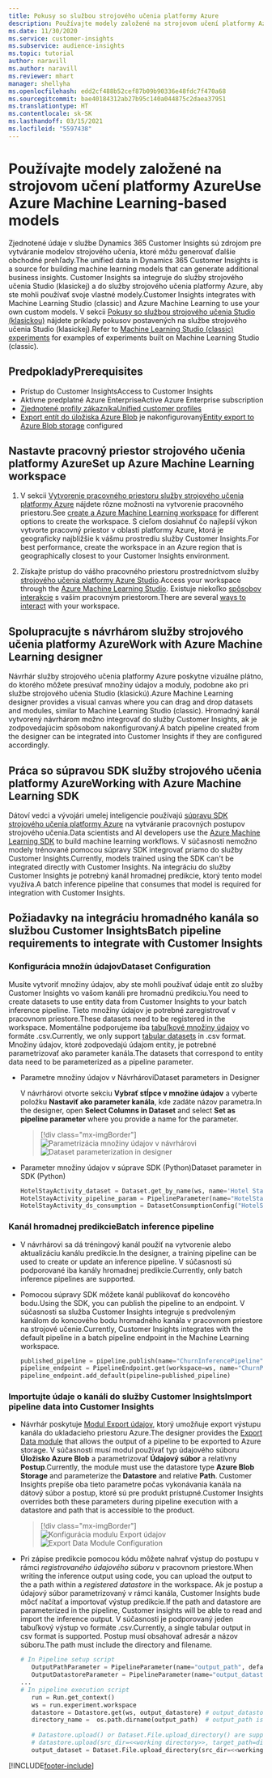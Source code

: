 ```yaml
---
title: Pokusy so službou strojového učenia platformy Azure
description: Používajte modely založené na strojovom učení platformy Azure v službe Dynamics 365 Customer Insights.
ms.date: 11/30/2020
ms.service: customer-insights
ms.subservice: audience-insights
ms.topic: tutorial
author: naravill
ms.author: naravill
ms.reviewer: mhart
manager: shellyha
ms.openlocfilehash: edd2cf488b52cef87b09b90336e48fdc7f470a68
ms.sourcegitcommit: bae40184312ab27b95c140a044875c2daea37951
ms.translationtype: HT
ms.contentlocale: sk-SK
ms.lasthandoff: 03/15/2021
ms.locfileid: "5597438"
---
```

# <a name="use-azure-machine-learning-based-models"></a><span data-ttu-id="a0c03-103">Používajte modely založené na strojovom učení platformy Azure</span><span class="sxs-lookup"><span data-stu-id="a0c03-103">Use Azure Machine Learning-based models</span></span>

<span data-ttu-id="a0c03-104">Zjednotené údaje v službe Dynamics 365 Customer Insights sú zdrojom pre vytváranie modelov strojového učenia, ktoré môžu generovať ďalšie obchodné prehľady.</span><span class="sxs-lookup"><span data-stu-id="a0c03-104">The unified data in Dynamics 365 Customer Insights is a source for building machine learning models that can generate additional business insights.</span></span> <span data-ttu-id="a0c03-105">Customer Insights sa integruje do služby strojového učenia Studio (klasickej) a do služby strojového učenia platformy Azure, aby ste mohli používať svoje vlastné modely.</span><span class="sxs-lookup"><span data-stu-id="a0c03-105">Customer Insights integrates with Machine Learning Studio (classic) and Azure Machine Learning to use your own custom models.</span></span> <span data-ttu-id="a0c03-106">V sekcii [Pokusy so službou strojového učenia Studio (klasickou)](machine-learning-studio-experiments.md) nájdete príklady pokusov postavených na službe strojového učenia Studio (klasickej).</span><span class="sxs-lookup"><span data-stu-id="a0c03-106">Refer to [Machine Learning Studio (classic) experiments](machine-learning-studio-experiments.md) for examples of experiments built on Machine Learning Studio (classic).</span></span> 

## <a name="prerequisites"></a><span data-ttu-id="a0c03-107">Predpoklady</span><span class="sxs-lookup"><span data-stu-id="a0c03-107">Prerequisites</span></span>

- <span data-ttu-id="a0c03-108">Prístup do Customer Insights</span><span class="sxs-lookup"><span data-stu-id="a0c03-108">Access to Customer Insights</span></span>
- <span data-ttu-id="a0c03-109">Aktívne predplatné Azure Enterprise</span><span class="sxs-lookup"><span data-stu-id="a0c03-109">Active Azure Enterprise subscription</span></span>
- [<span data-ttu-id="a0c03-110">Zjednotené profily zákazníka</span><span class="sxs-lookup"><span data-stu-id="a0c03-110">Unified customer profiles</span></span>](data-unification.md)
- <span data-ttu-id="a0c03-111">[Export entít do úložiska Azure Blob](export-azure-blob-storage.md) je nakonfigurovaný</span><span class="sxs-lookup"><span data-stu-id="a0c03-111">[Entity export to Azure Blob storage](export-azure-blob-storage.md) configured</span></span>

## <a name="set-up-azure-machine-learning-workspace"></a><span data-ttu-id="a0c03-112">Nastavte pracovný priestor strojového učenia platformy Azure</span><span class="sxs-lookup"><span data-stu-id="a0c03-112">Set up Azure Machine Learning workspace</span></span>

1. <span data-ttu-id="a0c03-113">V sekcii [Vytvorenie pracovného priestoru služby strojového učenia platformy Azure](/azure/machine-learning/concept-workspace#-create-a-workspace) nájdete rôzne možnosti na vytvorenie pracovného priestoru.</span><span class="sxs-lookup"><span data-stu-id="a0c03-113">See [create a Azure Machine Learning workspace](/azure/machine-learning/concept-workspace#-create-a-workspace) for different options to create the workspace.</span></span> <span data-ttu-id="a0c03-114">S cieľom dosiahnuť čo najlepší výkon vytvorte pracovný priestor v oblasti platformy Azure, ktorá je geograficky najbližšie k vášmu prostrediu služby Customer Insights.</span><span class="sxs-lookup"><span data-stu-id="a0c03-114">For best performance, create the workspace in an Azure region that is geographically closest to your Customer Insights environment.</span></span>

1. <span data-ttu-id="a0c03-115">Získajte prístup do vášho pracovného priestoru prostredníctvom služby [strojového učenia platformy Azure Studio](https://ml.azure.com/).</span><span class="sxs-lookup"><span data-stu-id="a0c03-115">Access your workspace through the [Azure Machine Learning Studio](https://ml.azure.com/).</span></span> <span data-ttu-id="a0c03-116">Existuje niekoľko [spôsobov interakcie](/azure/machine-learning/concept-workspace#tools-for-workspace-interaction) s vaším pracovným priestorom.</span><span class="sxs-lookup"><span data-stu-id="a0c03-116">There are several [ways to interact](/azure/machine-learning/concept-workspace#tools-for-workspace-interaction) with your workspace.</span></span>

## <a name="work-with-azure-machine-learning-designer"></a><span data-ttu-id="a0c03-117">Spolupracujte s návrhárom služby strojového učenia platformy Azure</span><span class="sxs-lookup"><span data-stu-id="a0c03-117">Work with Azure Machine Learning designer</span></span>

<span data-ttu-id="a0c03-118">Návrhár služby strojového učenia platformy Azure poskytne vizuálne plátno, do ktorého môžete presúvať množiny údajov a moduly, podobne ako pri službe strojového učenia Studio (klasickú).</span><span class="sxs-lookup"><span data-stu-id="a0c03-118">Azure Machine Learning designer provides a visual canvas where you can drag and drop datasets and modules, similar to Machine Learning Studio (classic).</span></span> <span data-ttu-id="a0c03-119">Hromadný kanál vytvorený návrhárom možno integrovať do služby Customer Insights, ak je zodpovedajúcim spôsobom nakonfigurovaný.</span><span class="sxs-lookup"><span data-stu-id="a0c03-119">A batch pipeline created from the designer can be integrated into Customer Insights if they are configured accordingly.</span></span> 
   
## <a name="working-with-azure-machine-learning-sdk"></a><span data-ttu-id="a0c03-120">Práca so súpravou SDK služby strojového učenia platformy Azure</span><span class="sxs-lookup"><span data-stu-id="a0c03-120">Working with Azure Machine Learning SDK</span></span>

<span data-ttu-id="a0c03-121">Dátoví vedci a vývojári umelej inteligencie používajú [súpravu SDK strojového učenia platformy Azure](/python/api/overview/azure/ml/?preserve-view=true&view=azure-ml-py) na vytváranie pracovných postupov strojového učenia.</span><span class="sxs-lookup"><span data-stu-id="a0c03-121">Data scientists and AI developers use the [Azure Machine Learning SDK](/python/api/overview/azure/ml/?preserve-view=true&view=azure-ml-py) to build machine learning workflows.</span></span> <span data-ttu-id="a0c03-122">V súčasnosti nemožno modely trénované pomocou súpravy SDK integrovať priamo do služby Customer Insights.</span><span class="sxs-lookup"><span data-stu-id="a0c03-122">Currently, models trained using the SDK can't be integrated directly with Customer Insights.</span></span> <span data-ttu-id="a0c03-123">Na integráciu do služby Customer Insights je potrebný kanál hromadnej predikcie, ktorý tento model využíva.</span><span class="sxs-lookup"><span data-stu-id="a0c03-123">A batch inference pipeline that consumes that model is required for integration with Customer Insights.</span></span>

## <a name="batch-pipeline-requirements-to-integrate-with-customer-insights"></a><span data-ttu-id="a0c03-124">Požiadavky na integráciu hromadného kanála so službou Customer Insights</span><span class="sxs-lookup"><span data-stu-id="a0c03-124">Batch pipeline requirements to integrate with Customer Insights</span></span>

### <a name="dataset-configuration"></a><span data-ttu-id="a0c03-125">Konfigurácia množín údajov</span><span class="sxs-lookup"><span data-stu-id="a0c03-125">Dataset Configuration</span></span>

<span data-ttu-id="a0c03-126">Musíte vytvoriť množiny údajov, aby ste mohli používať údaje entít zo služby Customer Insights vo vašom kanáli pre hromadnú predikciu.</span><span class="sxs-lookup"><span data-stu-id="a0c03-126">You need to create datasets to use entity data from Customer Insights to your batch inference pipeline.</span></span> <span data-ttu-id="a0c03-127">Tieto množiny údajov je potrebné zaregistrovať v pracovnom priestore.</span><span class="sxs-lookup"><span data-stu-id="a0c03-127">These datasets need to be registered in the workspace.</span></span> <span data-ttu-id="a0c03-128">Momentálne podporujeme iba [tabuľkové množiny údajov](/azure/machine-learning/how-to-create-register-datasets#tabulardataset) vo formáte .csv.</span><span class="sxs-lookup"><span data-stu-id="a0c03-128">Currently, we only support [tabular datasets](/azure/machine-learning/how-to-create-register-datasets#tabulardataset) in .csv format.</span></span> <span data-ttu-id="a0c03-129">Množiny údajov, ktoré zodpovedajú údajom entity, je potrebné parametrizovať ako parameter kanála.</span><span class="sxs-lookup"><span data-stu-id="a0c03-129">The datasets that correspond to entity data need to be parameterized as a pipeline parameter.</span></span>
   
* <span data-ttu-id="a0c03-130">Parametre množiny údajov v Návrhárovi</span><span class="sxs-lookup"><span data-stu-id="a0c03-130">Dataset parameters in Designer</span></span>
   
     <span data-ttu-id="a0c03-131">V návrhárovi otvorte sekciu **Vybrať stĺpce v množine údajov** a vyberte položku **Nastaviť ako parameter kanála**, kde zadáte názov parametra.</span><span class="sxs-lookup"><span data-stu-id="a0c03-131">In the designer, open **Select Columns in Dataset** and select **Set as pipeline parameter** where you provide a name for the parameter.</span></span>

     > [!div class="mx-imgBorder"]
     > <span data-ttu-id="a0c03-132">![Parametrizácia množiny údajov v návrhárovi](media/intelligence-designer-dataset-parameters.png "Parametrizácia množiny údajov v návrhárovi")</span><span class="sxs-lookup"><span data-stu-id="a0c03-132">![Dataset parameterization in designer](media/intelligence-designer-dataset-parameters.png "Dataset parameterization in designer")</span></span>
   
* <span data-ttu-id="a0c03-133">Parameter množiny údajov v súprave SDK (Python)</span><span class="sxs-lookup"><span data-stu-id="a0c03-133">Dataset parameter in SDK (Python)</span></span>
   
   ```python
   HotelStayActivity_dataset = Dataset.get_by_name(ws, name='Hotel Stay Activity Data')
   HotelStayActivity_pipeline_param = PipelineParameter(name="HotelStayActivity_pipeline_param", default_value=HotelStayActivity_dataset)
   HotelStayActivity_ds_consumption = DatasetConsumptionConfig("HotelStayActivity_dataset", HotelStayActivity_pipeline_param)
   ```

### <a name="batch-inference-pipeline"></a><span data-ttu-id="a0c03-134">Kanál hromadnej predikcie</span><span class="sxs-lookup"><span data-stu-id="a0c03-134">Batch inference pipeline</span></span>
  
* <span data-ttu-id="a0c03-135">V návrhárovi sa dá tréningový kanál použiť na vytvorenie alebo aktualizáciu kanálu predikcie.</span><span class="sxs-lookup"><span data-stu-id="a0c03-135">In the designer, a training pipeline can be used to create or update an inference pipeline.</span></span> <span data-ttu-id="a0c03-136">V súčasnosti sú podporované iba kanály hromadnej predikcie.</span><span class="sxs-lookup"><span data-stu-id="a0c03-136">Currently, only batch inference pipelines are supported.</span></span>

* <span data-ttu-id="a0c03-137">Pomocou súpravy SDK môžete kanál publikovať do koncového bodu.</span><span class="sxs-lookup"><span data-stu-id="a0c03-137">Using the SDK, you can publish the pipeline to an endpoint.</span></span> <span data-ttu-id="a0c03-138">V súčasnosti sa služba Customer Insights integruje s predvoleným kanálom do koncového bodu hromadného kanála v pracovnom priestore na strojové učenie.</span><span class="sxs-lookup"><span data-stu-id="a0c03-138">Currently, Customer Insights integrates with the default pipeline in a batch pipeline endpoint in the Machine Learning workspace.</span></span>
   
   ```python
   published_pipeline = pipeline.publish(name="ChurnInferencePipeline", description="Published Churn Inference pipeline")
   pipeline_endpoint = PipelineEndpoint.get(workspace=ws, name="ChurnPipelineEndpoint") 
   pipeline_endpoint.add_default(pipeline=published_pipeline)
   ```

### <a name="import-pipeline-data-into-customer-insights"></a><span data-ttu-id="a0c03-139">Importujte údaje o kanáli do služby Customer Insights</span><span class="sxs-lookup"><span data-stu-id="a0c03-139">Import pipeline data into Customer Insights</span></span>

* <span data-ttu-id="a0c03-140">Návrhár poskytuje [Modul Export údajov](/azure/machine-learning/algorithm-module-reference/export-data), ktorý umožňuje export výstupu kanála do ukladacieho priestoru Azure.</span><span class="sxs-lookup"><span data-stu-id="a0c03-140">The designer provides the [Export Data module](/azure/machine-learning/algorithm-module-reference/export-data) that allows the output of a pipeline to be exported to Azure storage.</span></span> <span data-ttu-id="a0c03-141">V súčasnosti musí modul používať typ údajového súboru **Úložisko Azure Blob** a parametrizovať **Údajový súbor** a relatívny **Postup**.</span><span class="sxs-lookup"><span data-stu-id="a0c03-141">Currently, the module must use the datastore type **Azure Blob Storage** and parameterize the **Datastore** and relative **Path**.</span></span> <span data-ttu-id="a0c03-142">Customer Insights prepíše oba tieto parametre počas vykonávania kanála na dátový súbor a postup, ktoré sú pre produkt prístupné.</span><span class="sxs-lookup"><span data-stu-id="a0c03-142">Customer Insights overrides both these parameters during pipeline execution with a datastore and path that is accessible to the product.</span></span>
   > [!div class="mx-imgBorder"]
   > <span data-ttu-id="a0c03-143">![Konfigurácia modulu Export údajov](media/intelligence-designer-importdata.png "Konfigurácia modulu Export údajov")</span><span class="sxs-lookup"><span data-stu-id="a0c03-143">![Export Data Module Configuration](media/intelligence-designer-importdata.png "Export Data Module Configuration")</span></span>
   
* <span data-ttu-id="a0c03-144">Pri zápise predikcie pomocou kódu môžete nahrať výstup do postupu v rámci *registrovaného údajového súboru* v pracovnom priestore.</span><span class="sxs-lookup"><span data-stu-id="a0c03-144">When writing the inference output using code, you can upload the output to the a path within a *registered datastore* in the workspace.</span></span> <span data-ttu-id="a0c03-145">Ak je postup a údajový súbor parametrizovaný v rámci kanála, Customer Insights bude môcť načítať a importovať výstup predikcie.</span><span class="sxs-lookup"><span data-stu-id="a0c03-145">If the path and datastore are parameterized in the pipeline, Customer insights will be able to read and import the inference output.</span></span> <span data-ttu-id="a0c03-146">V súčasnosti je podporovaný jeden tabuľkový výstup vo formáte .csv.</span><span class="sxs-lookup"><span data-stu-id="a0c03-146">Currently, a single tabular output in csv format is supported.</span></span> <span data-ttu-id="a0c03-147">Postup musí obsahovať adresár a názov súboru.</span><span class="sxs-lookup"><span data-stu-id="a0c03-147">The path must include the directory and filename.</span></span>

   ```python
   # In Pipeline setup script
      OutputPathParameter = PipelineParameter(name="output_path", default_value="HotelChurnOutput/HotelChurnOutput.csv")
      OutputDatastoreParameter = PipelineParameter(name="output_datastore", default_value="workspaceblobstore")
   ...
   # In pipeline execution script
      run = Run.get_context()
      ws = run.experiment.workspace
      datastore = Datastore.get(ws, output_datastore) # output_datastore is parameterized
      directory_name =  os.path.dirname(output_path)  # output_path is parameterized.
      
      # Datastore.upload() or Dataset.File.upload_directory() are supported methods to uplaod the data
      # datastore.upload(src_dir=<<working directory>>, target_path=directory_name, overwrite=False, show_progress=True)
      output_dataset = Dataset.File.upload_directory(src_dir=<<working directory>>, target = (datastore, directory_name)) # Remove trailing "/" from directory_name
   ```


[!INCLUDE[footer-include](../includes/footer-banner.md)]